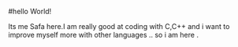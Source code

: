 #hello World!

Its me Safa here.I am really good at coding with C,C++ and 
i want to improve myself more with other languages ..
so i am here .
